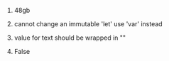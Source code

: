 1. 48gb

2. cannot change an immutable 'let' use 'var' instead

3. value for text should be wrapped in ""

4. False
